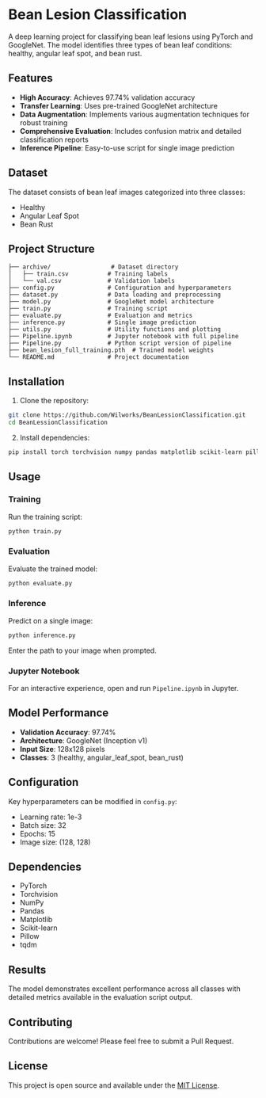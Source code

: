 # Bean Lesion Classification

A deep learning project for classifying bean leaf lesions using PyTorch and GoogleNet. The model identifies three types of bean leaf conditions: healthy, angular leaf spot, and bean rust.

## Features

- **High Accuracy**: Achieves 97.74% validation accuracy
- **Transfer Learning**: Uses pre-trained GoogleNet architecture
- **Data Augmentation**: Implements various augmentation techniques for robust training
- **Comprehensive Evaluation**: Includes confusion matrix and detailed classification reports
- **Inference Pipeline**: Easy-to-use script for single image prediction

## Dataset

The dataset consists of bean leaf images categorized into three classes:
- Healthy
- Angular Leaf Spot
- Bean Rust

## Project Structure

```
├── archive/                 # Dataset directory
│   ├── train.csv           # Training labels
│   └── val.csv             # Validation labels
├── config.py               # Configuration and hyperparameters
├── dataset.py              # Data loading and preprocessing
├── model.py                # GoogleNet model architecture
├── train.py                # Training script
├── evaluate.py             # Evaluation and metrics
├── inference.py            # Single image prediction
├── utils.py                # Utility functions and plotting
├── Pipeline.ipynb          # Jupyter notebook with full pipeline
├── Pipeline.py             # Python script version of pipeline
├── bean_lesion_full_training.pth  # Trained model weights
└── README.md               # Project documentation
```

## Installation

1. Clone the repository:
```bash
git clone https://github.com/Wilworks/BeanLessionClassification.git
cd BeanLessionClassification
```

2. Install dependencies:
```bash
pip install torch torchvision numpy pandas matplotlib scikit-learn pillow tqdm
```

## Usage

### Training

Run the training script:
```bash
python train.py
```

### Evaluation

Evaluate the trained model:
```bash
python evaluate.py
```

### Inference

Predict on a single image:
```bash
python inference.py
```
Enter the path to your image when prompted.

### Jupyter Notebook

For an interactive experience, open and run `Pipeline.ipynb` in Jupyter.

## Model Performance

- **Validation Accuracy**: 97.74%
- **Architecture**: GoogleNet (Inception v1)
- **Input Size**: 128x128 pixels
- **Classes**: 3 (healthy, angular_leaf_spot, bean_rust)

## Configuration

Key hyperparameters can be modified in `config.py`:
- Learning rate: 1e-3
- Batch size: 32
- Epochs: 15
- Image size: (128, 128)

## Dependencies

- PyTorch
- Torchvision
- NumPy
- Pandas
- Matplotlib
- Scikit-learn
- Pillow
- tqdm

## Results

The model demonstrates excellent performance across all classes with detailed metrics available in the evaluation script output.

## Contributing

Contributions are welcome! Please feel free to submit a Pull Request.

## License

This project is open source and available under the [MIT License](LICENSE).
